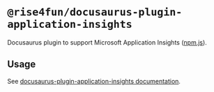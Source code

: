 # `@rise4fun/docusaurus-plugin-application-insights`

Docusaurus plugin to support Microsoft Application Insights ([npm.js](https://www.npmjs.com/package/@rise4fun/docusaurus-plugin-application-insights)).

## Usage

See [docusaurus-plugin-application-insights documentation](https://microsoft.github.io/microsoft/docusaurus-plugins-rise4fun/docs/plugins/application-insights).
